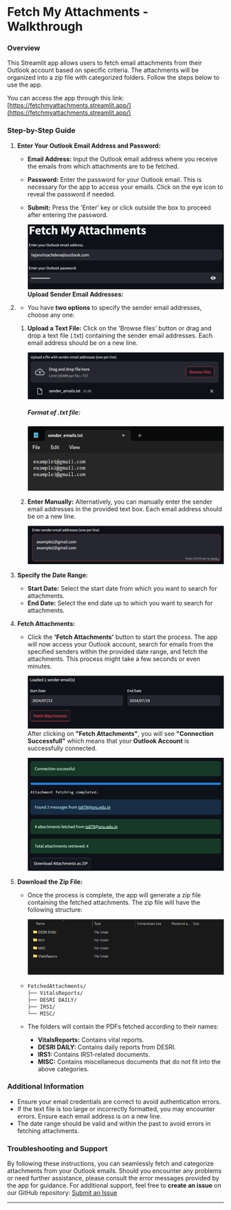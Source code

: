 # Fetch My Attachments - Walkthrough

### Overview

This Streamlit app allows users to fetch email attachments from their Outlook account based on specific criteria. The attachments will be organized into a zip file with categorized folders. Follow the steps below to use the app.

You can access the app through this link: [https://fetchmyattachments.streamlit.app/](https://fetchmyattachments.streamlit.app/)

### Step-by-Step Guide

1. **Enter Your Outlook Email Address and Password:**

   - **Email Address:** Input the Outlook email address where you receive the emails from which attachments are to be fetched.
   - **Password:** Enter the password for your Outlook email. This is necessary for the app to access your emails. Click on the eye icon to reveal the password if needed.
   - **Submit:** Press the 'Enter' key or click outside the box to proceed after entering the password.

     ![1721382994308](image/WalkThrough/1721382994308.png)**Upload Sender Email Addresses:**

2. - You have **two options** to specify the sender email addresses, choose any one:

   1. **Upload a Text File:** Click on the 'Browse files' button or drag and drop a text file (.txt) containing the sender email addresses. Each email address should be on a new line.

      ![1721382529926](image/WalkThrough/1721382529926.png)

      ##### Format of .txt file:

      ![1721382613724](image/WalkThrough/1721382613724.png)

   2. **Enter Manually:** Alternatively, you can manually enter the sender email addresses in the provided text box. Each email address should be on a new line.

      ![1721382510657](image/WalkThrough/1721382510657.png)

3. **Specify the Date Range:**

   - **Start Date:** Select the start date from which you want to search for attachments.
   - **End Date:** Select the end date up to which you want to search for attachments.

4. **Fetch Attachments:**

   - Click the **'Fetch Attachments'** button to start the process. The app will now access your Outlook account, search for emails from the specified senders within the provided date range, and fetch the attachments. This process might take a few seconds or even minutes.

     ![1721382699354](image/WalkThrough/1721382699354.png)
     After clicking on **"Fetch Attachments"**, you will see **"Connection Successfull"** which means that your **Outlook Account** is successfully connected.

     ![1721382763129](image/WalkThrough/1721382763129.png)

5. **Download the Zip File:**

   - Once the process is complete, the app will generate a zip file containing the fetched attachments. The zip file will have the following structure:

     ![1721382915647](image/WalkThrough/1721382915647.png)

   - ```
     FetchedAttachments/
     ├── VitalsReports/
     ├── DESRI DAILY/
     ├── IRS1/
     └── MISC/
     ```
   - The folders will contain the PDFs fetched according to their names:

     - **VitalsReports:** Contains vital reports.
     - **DESRI DAILY:** Contains daily reports from DESRI.
     - **IRS1:** Contains IRS1-related documents.
     - **MISC:** Contains miscellaneous documents that do not fit into the above categories.

### Additional Information

- Ensure your email credentials are correct to avoid authentication errors.
- If the text file is too large or incorrectly formatted, you may encounter errors. Ensure each email address is on a new line.
- The date range should be valid and within the past to avoid errors in fetching attachments.

### Troubleshooting and Support

By following these instructions, you can seamlessly fetch and categorize attachments from your Outlook emails. Should you encounter any problems or need further assistance, please consult the error messages provided by the app for guidance. For additional support, feel free to **create an issue** on our GitHub repository: [Submit an Issue](https://github.com/tejanshsachdeva/FetchMyAttachments/issues)

---
